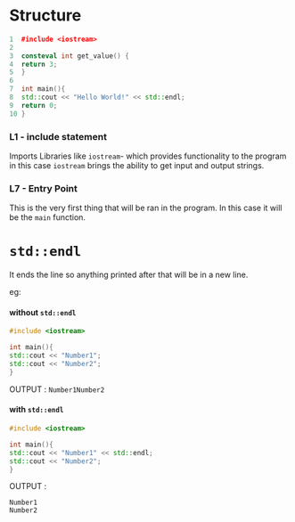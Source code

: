 # Structure
```cpp
1  #include <iostream>
2 
3  consteval int get_value() {
4  return 3;
5  }
6  
7  int main(){
8  std::cout << "Hello World!" << std::endl;
9  return 0;
10 }
```

### L1 - include statement
Imports Libraries like `iostream`- which provides functionality to the program in this case `iostream` brings the ability to get input and output strings.

### L7 - Entry Point 
This is the very first thing that will be ran in the program.
In this case it will be the `main` function.


# `std::endl`
It ends the line so anything printed after that will be in a new line.

eg:
#### without `std::endl`
```cpp
#include <iostream>

int main(){
std::cout << "Number1";
std::cout << "Number2";
}
```

OUTPUT : `Number1Number2`

#### with `std::endl`
```cpp
#include <iostream>

int main(){
std::cout << "Number1" << std::endl;
std::cout << "Number2";
}
```
OUTPUT : 
```
Number1
Number2
```

